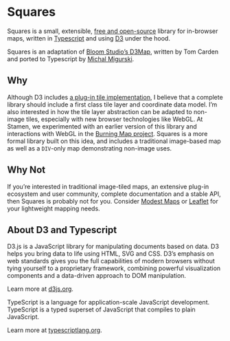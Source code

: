 Squares
=======

Squares is a small, extensible, [free and open-source](LICENSE) library for
in-browser maps, written in [Typescript](http://www.typescriptlang.org/) and
using [D3](http://d3js.org/) under the hood.

Squares is an adaptation of [Bloom Studio’s D3Map](https://github.com/bloomtime/d3map#readme),
written by Tom Carden and ported to Typescript by [Michal Migurski](http://mike.teczno.com).

Why
---

Although D3 includes [a plug-in tile implementation](https://github.com/d3/d3-plugins/tree/master/geo/tile),
I believe that a complete library should include a first class tile layer
and coordinate data model. I’m also interested in how the tile layer abstraction
can be adapted to non-image tiles, especially with new browser technologies
like WebGL. At Stamen, we experimented with an earlier version of this library
and interactions with WebGL in the [Burning Map project](http://maps.stamen.com/burningmap/#14/37.8089/-122.2642).
Squares is a more formal library built on this idea, and includes a traditional
image-based map as well as a `DIV`-only map demonstrating non-image uses.

Why Not
-------

If you’re interested in traditional image-tiled maps, an extensive plug-in
ecosystem and user community, complete documentation and a stable API, then
Squares is probably not for you. Consider [Modest Maps](http://modestmaps.com/)
or [Leaflet](http://leafletjs.com/) for your lightweight mapping needs.

About D3 and Typescript
-----------------------

D3.js is a JavaScript library for manipulating documents based on data. D3
helps you bring data to life using HTML, SVG and CSS. D3’s emphasis on web
standards gives you the full capabilities of modern browsers without tying
yourself to a proprietary framework, combining powerful visualization
components and a data-driven approach to DOM manipulation.

Learn more at [d3js.org](http://d3js.org).

TypeScript is a language for application-scale JavaScript development.
TypeScript is a typed superset of JavaScript that compiles to plain JavaScript.

Learn more at [typescriptlang.org](http://typescriptlang.org).
